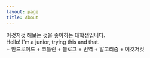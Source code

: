 ```yaml
---
layout: page
title: About
---
```


<p class="message">
  이것저것 해보는 것을 좋아하는 대학생입니다.<br>
  Hello! I'm a junior, trying this and that.<br>
  + 안드로이드
  + 코틀린
  + 블로그
  + 번역
  + 알고리즘
  + 이것저것
</p>
